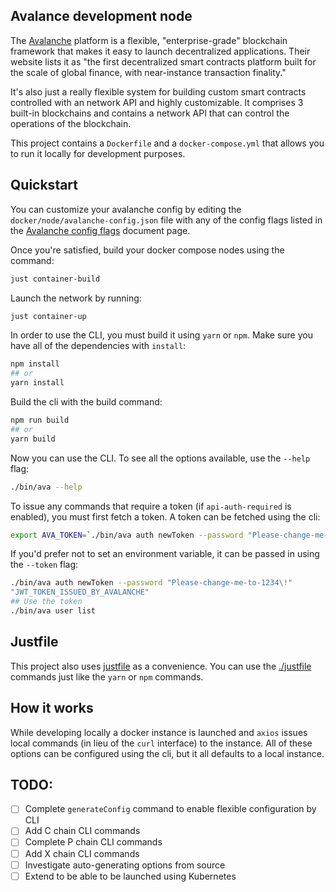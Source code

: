 ## Avalance development node

The [Avalanche](https://docs.avax.network/) platform is a flexible, "enterprise-grade" blockchain framework that makes it easy to launch decentralized applications. Their website lists it as "the first decentralized smart contracts platform built for the scale of global finance, with near-instance transaction finality."

It's also just a really flexible system for building custom smart contracts controlled with an network API and highly customizable. It comprises 3 built-in blockchains and contains a network API that can control the operations of the blockchain.

This project contains a `Dockerfile` and a `docker-compose.yml` that allows you to run it locally for development purposes.

## Quickstart

You can customize your avalanche config by editing the `docker/node/avalanche-config.json` file with any of the config flags listed in the [Avalanche config flags](https://docs.avax.network/build/references/avalanchego-config-flags) document page.

Once you're satisfied, build your docker compose nodes using the command:

```bash
just container-build
```

Launch the network by running:

```bash
just container-up
```

In order to use the CLI, you must build it using `yarn` or `npm`. Make sure you have all of the dependencies with `install`:

```bash
npm install
## or
yarn install
```

Build the cli with the build command:

```bash
npm run build
## or
yarn build
```

Now you can use the CLI. To see all the options available, use the `--help` flag:

```bash
./bin/ava --help
```

To issue any commands that require a token (if `api-auth-required` is enabled), you must first fetch a token. A token can be fetched using the cli:

```bash
export AVA_TOKEN=`./bin/ava auth newToken --password "Please-change-me-to-1234" --quiet`
```

If you'd prefer not to set an environment variable, it can be passed in using the `--token` flag:

```bash
./bin/ava auth newToken --password "Please-change-me-to-1234\!"
"JWT_TOKEN_ISSUED_BY_AVALANCHE"
## Use the token
./bin/ava user list
```

## Justfile

This project also uses [justfile](https://github.com/casey/just) as a convenience. You can use the [./justfile](./justfile) commands just like the `yarn` or `npm` commands.

## How it works

While developing locally a docker instance is launched and `axios` issues local commands (in lieu of the `curl` interface) to the instance. All of these options can be configured using the cli, but it all defaults to a local instance.

## TODO:

- [ ] Complete `generateConfig` command to enable flexible configuration by CLI
- [ ] Add C chain CLI commands
- [ ] Complete P chain CLI commands
- [ ] Add X chain CLI commands
- [ ] Investigate auto-generating options from source
- [ ] Extend to be able to be launched using Kubernetes
